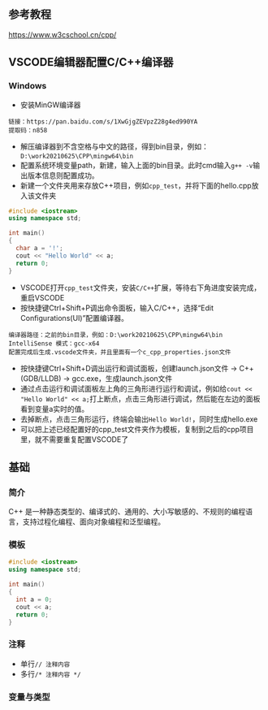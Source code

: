 ## 参考教程 ##
https://www.w3cschool.cn/cpp/

## VSCODE编辑器配置C/C++编译器 ##

### Windows ###
- 安装MinGW编译器

```markup
链接：https://pan.baidu.com/s/1XwGjgZEVpzZ28g4ed990YA 
提取码：n858
```

- 解压编译器到不含空格与中文的路径，得到bin目录，例如：`D:\work20210625\CPP\mingw64\bin`
- 配置系统环境变量path，新建，输入上面的bin目录。此时cmd输入`g++ -v`输出版本信息则配置成功。
- 新建一个文件夹用来存放C++项目，例如`cpp_test`，并将下面的hello.cpp放入该文件夹

```cpp
#include <iostream>
using namespace std;

int main()
{
  char a = '!';
  cout << "Hello World" << a;
  return 0;
}
```

- VSCODE打开`cpp_test`文件夹，安装`C/C++`扩展，等待右下角进度安装完成，重启VSCODE
- 按快捷键Ctrl+Shift+P调出命令面板，输入C/C++，选择“Edit Configurations(UI)”配置编译器。

```markup
编译器路径：之前的bin目录，例如：D:\work20210625\CPP\mingw64\bin
IntelliSense 模式：gcc-x64
配置完成后生成.vscode文件夹，并且里面有一个c_cpp_properties.json文件
```

- 按快捷键Ctrl+Shift+D调出运行和调试面板，创建launch.json文件 -> C++(GDB/LLDB) -> gcc.exe，生成launch.json文件
- 通过点击运行和调试面板左上角的三角形进行运行和调试，例如给`cout << "Hello World" << a;`打上断点，点击三角形进行调试，然后能在左边的面板看到变量a实时的值。
- 去掉断点，点击三角形运行，终端会输出`Hello World!`，同时生成hello.exe
- 可以把上述已经配置好的cpp_test文件夹作为模板，复制到之后的cpp项目里，就不需要重复配置VSCODE了

## 基础 ##

### 简介 ###
C++ 是一种静态类型的、编译式的、通用的、大小写敏感的、不规则的编程语言，支持过程化编程、面向对象编程和泛型编程。

### 模板 ###

```cpp
#include <iostream>
using namespace std;

int main()
{
  int a = 0;
  cout << a;
  return 0;
}
```

### 注释 ###
- 单行`// 注释内容`
- 多行`/* 注释内容 */`

### 变量与类型 ###